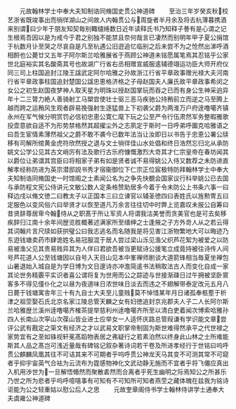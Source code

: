 <!-- { "loadSidebar": true } -->
　　元故翰林学士中奉大夫知制诰同脩国史贯公神道碑
　　至治三年岁癸亥秋校艺浙省既竣事出而徜徉湖山之间故人内翰贯公与周旋者半月余及将去杭薄暮携酒来别谓曰少年于朋友知契毎别輙缱绻数日近年读释氏书乃知释子諅有是心谓之记生根焉吾因以是为戒今于君之别独不能禁且奈何哉言已凄然而别明年甲子夏公捐馆于杭数月讣至哭之尽哀自是凡至杭遇公旧逰追忆临别之后未尝不为之怆然出涕呼酒相酹也公薨廿又五年子阿尔斯兰哈雅展省于燕顾公神道未铭愿属笔焉其忍铭乎公家世北庭裕实其名酸斋其号也故湖广行省右丞相赠宣威服逺辅德翊运功臣大师开府仪同三司上柱国追封江陵王諡武定阿尔哈雅之孙故浙江行省平章政事赠光禄大夫河南行省平章政事柱国追封楚国公諡忠恵格济格之子母赵国夫人廉氏故平章政事希闵之女公之初生赵国夜梦神人取天星为明珠以授赵国掌玩而吞之已而有身公生神采逈异年十二三膂力絶人善骑射工马槊尝使壮士驱三恶马疾驰公持矟前立而逆之马至腾上越而跨之运矟风生观者辟易挽强射生逐猛兽上下初袭父爵为两淮万户府逹噜噶齐镇永州在军气候分明赏罚必信初忠恵公寛仁麾下玩之公至严令行伍肃然军务整暇雅歌投壶意欲自适不为形势禁格然其超擢尘外之志夙定于斯时一日呼弟呼圗克哈雅语之曰吾生宦情素薄然祖父之爵不敢不袭今已数年法当让汝即日以书告于忠恵公署公牍移有司解所绾黄金虎符欣然授之退与文士徜徉佳山水处倡和终日浩然忘归北从承防姚文公学公见其古文峭厉有法及歌行古乐府慷慨激烈大竒其才仁宗皇帝在春坊闻其以爵位让弟谓其宫臣曰将相家子弟有如是贤者诚不易得姚公入侍又数荐之未防进直解孝经称防进为英宗潜邸説书秀才宿衞御位下仁宗正位宸极特防拜翰林学士中奉大夫知制诰同脩国史一时馆阁之士素闻公名为之争先快覩会国家议行科举姚公已去国与承防程文宪公侍讲元文敏公数人定条格赞助居多今着于令未防公上书条六事一曰释边戌以脩文徳二曰教太子以正国本三曰立谏官以辅圣徳四曰表姓氏以旌勲冑五曰定服色以变风俗六曰举贤才以恢至道凡万余言往往切中时弊上览嘉叹未报公自筹曰昔贤辞尊居卑今翰侍从之职髙于所让军资人将谓我沽美誉而贪美官也是可去矣移疾辞归江南十余年间歴览胜概著述满家所至缙绅之士逢掖之子方外竒人从之若云得其词翰片言尺牍如获拱璧公曰我志逃名而名随我是将见害江浙物繁地大可以晦迹乃东逰钱塘卖药市肆诡姓名易冠服混于居人尝过梁山泺见渔父织芦花絮为被爱之以防易被渔父见其贵易贱异其为人佯曰君欲吾被当更赋诗公援笔立成竟持被往诗传人间号芦花道人公至钱塘因以自号入天目山见本中峯禅师剧谈大道箭锋相当毎夏坐禅包山暑退始入城自是为学日博为文日邃诗亦冲澹简逺书法稍取法古人而变化自成一家其论世务精覈平实识者喜公谓将复为世用而公之踪迹与世接渐疎日过午拥被坚卧賔客多不得见僮仆化之以昼为夜道味日浓世味日淡去而违之不翅解带泰定改元五月八日薨于钱塘寓舎年三十有九自士大夫至儿童贱莫不悼惜某年月日诸孤奉柩塟于析津之祖茔娶石氏北京名家江陵总管天麟之女有妇徳追封京兆郡夫人子二人长阿尔斯兰哈雅歴兰溪州逹噜噶齐榷茶提举慈利州逹噜噶齐所至以清白吏着闻次博索哈雅孙四人长南山次寜山次葆山皆业进士应举女一人适怀庆路总管叚谦有学识能文章尝评公武有戡定之筞文有经济之才以武易文职掌帝制固为斯世难得然承平之代世禄之家势宜有之至如铢视轩冕髙蹈物表居之弗疑行之若素泊然以终身此山林之士所难能斯其人品之髙岂可浅近量哉有碑铭记叙杂著诗词若干卷及所进孝经行于世铭曰呜呼贯公麒麟凤凰其往不可诘其来不可期者乎呜呼贯公神龙天马其变不可测其常不可窥者乎抑宇宙英气合袪为云流布为霆感物神化文武动静无施而不宜者乎将飞僊应真出入机用渉世为一旦解悟翛然而聚散砉然而合离者乎死生幽明之际焉知公之所甚乐乃世之所为悲者乎呜呼噫嘻事有可知有不可知所可知者燕茔之藏体魄在兹我为铭诗讵能为公之轻重姑以慰公后人之思
　　元故奎章阁侍书学士翰林侍讲学士通奉大夫虞雍公神道碑
